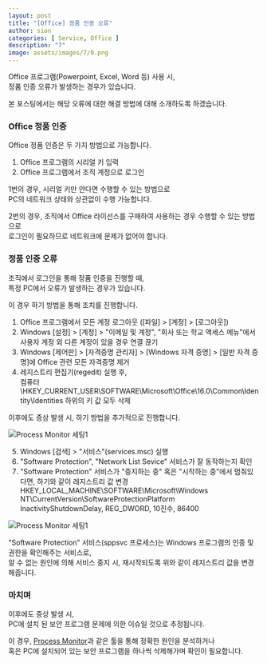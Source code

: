 ```yaml
---
layout: post
title: "[Office] 정품 인증 오류"
author: sion
categories: [ Service, Office ]
description: "7"
image: assets/images/7/0.png
---
```


Office 프로그램(Powerpoint, Excel, Word 등) 사용 시,  
정품 인증 오류가 발생하는 경우가 있습니다.  

본 포스팅에서는 해당 오류에 대한 해결 방법에 대해 소개하도록 하겠습니다.  

### Office 정품 인증

Office 정품 인증은 두 가지 방법으로 가능합니다.

1. Office 프로그램의 시리얼 키 입력
2. Office 프로그램에서 조직 계정으로 로그인

1번의 경우, 시리얼 키만 안다면 수행할 수 있는 방법으로  
PC의 네트워크 상태와 상관없이 수행 가능합니다.  

2번의 경우, 조직에서 Office 라이선스를 구매하여 사용하는 경우 수행할 수 있는 방법으로  
로그인이 필요하므로 네트워크에 문제가 없어야 합니다.  


### 정품 인증 오류

조직에서 로그인을 통해 정품 인증을 진행할 때,  
특정 PC에서 오류가 발생하는 경우가 있습니다.  

이 경우 하기 방법을 통해 조치를 진행합니다.

1. Office 프로그램에서 모든 계정 로그아웃 ([파일] > [계정] > [로그아웃])
2. Windows [설정] > [계정] > "이메일 및 계정", "회사 또는 학교 액세스 메뉴"에서 사용자 계정 외 다른 계정이 있을 경우 연결 끊기 
3. Windows [제어판] > [자격증명 관리자] > [Windows 자격 증명] > [일반 자격 증명]에 Office 관련 모든 자격증명 제거
4. 레지스트리 편집기(regedit) 실행 후,  
컴퓨터\HKEY_CURRENT_USER\SOFTWARE\Microsoft\Office\16.0\Common\Identity\Identities 하위의 키 값 모두 삭제

이후에도 증상 발생 시, 하기 방법을 추가적으로 진행합니다.

<img src="{{site.baseurl}}/assets/images/7/1.png" title="Process Monitor 세팅1">

5. Windows [검색] > "서비스"(services.msc) 실행
6. "Software Protection", "Network List Sevice" 서비스가 잘 동작하는지 확인
7. "Software Protection" 서비스가 "중지하는 중" 혹은 "시작하는 중"에서 멈춰있다면, 하기와 같이 레지스트리 값 변경  
HKEY_LOCAL_MACHINE\SOFTWARE\Microsoft\Windows NT\CurrentVersion\SoftwareProtectionPlatform
InactivityShutdownDelay, REG_DWORD, 10진수, 86400

<img src="{{site.baseurl}}/assets/images/7/2.png" title="Process Monitor 세팅1">

"Software Protection" 서비스(sppsvc 프로세스)는 Windows 프로그램의 인증 및 권한을 확인해주는 서비스로,  
알 수 없는 원인에 의해 서비스 중지 시, 재시작되도록 위와 같이 레지스트리 값을 변경해줍니다.  


### 마치며

이후에도 증상 발생 시,  
PC에 설치 된 보안 프로그램 문제에 의한 이슈일 것으로 추정됩니다.

이 경우, [Process Monitor]과 같은 툴을 통해 정확한 원인을 분석하거나  
혹은 PC에 설치되어 있는 보안 프로그램을 하나씩 삭제해가며 확인이 필요합니다.  


[Process Monitor]: ("https://sixxon.github.io/operation/etc/2024/01/16/Process-Monitor-%EC%82%AC%EC%9A%A9%EB%B2%95.html")